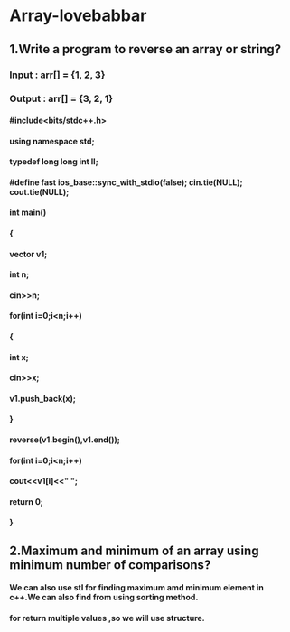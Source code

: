 # Array-lovebabbar
## 1.Write a program to reverse an array or string?
### Input  : arr[] = {1, 2, 3}
### Output : arr[] = {3, 2, 1}
#### #include<bits/stdc++.h>
#### using namespace std;
#### typedef long long int ll;
#### #define fast    ios_base::sync_with_stdio(false); cin.tie(NULL); cout.tie(NULL);
#### int main()
#### {
####   vector<int> v1;
####   int n;
####   cin>>n;
####  for(int i=0;i<n;i++)
####  {
####   int x;
####    cin>>x;
####    v1.push_back(x);
####  }
####   reverse(v1.begin(),v1.end());
####   for(int i=0;i<n;i++)
####     cout<<v1[i]<<" ";
####   return 0;
#### }
                       
 
## 2.Maximum and minimum of an array using minimum number of comparisons?
#### We can also use stl for finding maximum amd minimum element in c++.We can also find from using sorting method.
#### for return multiple values ,so we will use structure.
